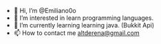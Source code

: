- 👋 Hi, I’m @Emiliano0o
- 👀 I’m interested in learn programming languages.
- 🌱 I’m currently learning learning java. (Bukkit Api)
- 📫 How to contact me altderena@gmail.com
